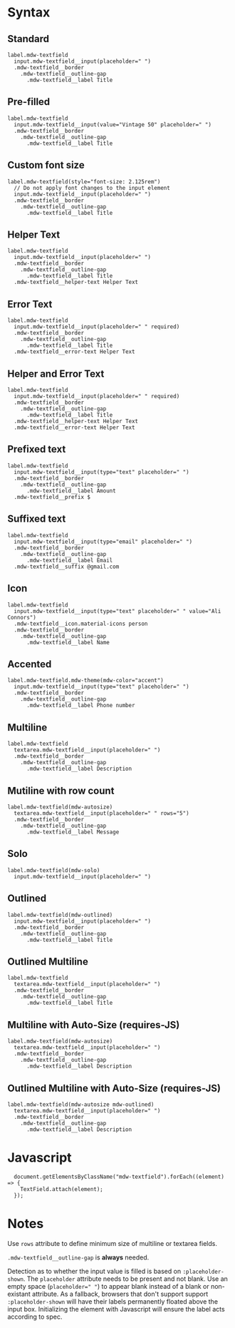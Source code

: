 # Syntax


## Standard
```
label.mdw-textfield
  input.mdw-textfield__input(placeholder=" ")
  .mdw-textfield__border
    .mdw-textfield__outline-gap
      .mdw-textfield__label Title
```

## Pre-filled
```
label.mdw-textfield
  input.mdw-textfield__input(value="Vintage 50" placeholder=" ")
  .mdw-textfield__border
    .mdw-textfield__outline-gap
      .mdw-textfield__label Title
```

## Custom font size
```
label.mdw-textfield(style="font-size: 2.125rem")
  // Do not apply font changes to the input element
  input.mdw-textfield__input(placeholder=" ")
  .mdw-textfield__border
    .mdw-textfield__outline-gap
      .mdw-textfield__label Title
```

## Helper Text
```
label.mdw-textfield
  input.mdw-textfield__input(placeholder=" ")
  .mdw-textfield__border
    .mdw-textfield__outline-gap
      .mdw-textfield__label Title
  .mdw-textfield__helper-text Helper Text
```

## Error Text
```
label.mdw-textfield
  input.mdw-textfield__input(placeholder=" " required)
  .mdw-textfield__border
    .mdw-textfield__outline-gap
      .mdw-textfield__label Title
  .mdw-textfield__error-text Helper Text
```

## Helper and Error Text
```
label.mdw-textfield
  input.mdw-textfield__input(placeholder=" " required)
  .mdw-textfield__border
    .mdw-textfield__outline-gap
      .mdw-textfield__label Title
  .mdw-textfield__helper-text Helper Text
  .mdw-textfield__error-text Helper Text
```

## Prefixed text
```
label.mdw-textfield
  input.mdw-textfield__input(type="text" placeholder=" ")
  .mdw-textfield__border
    .mdw-textfield__outline-gap
      .mdw-textfield__label Amount
  .mdw-textfield__prefix $
```

## Suffixed text
```
label.mdw-textfield
  input.mdw-textfield__input(type="email" placeholder=" ")
  .mdw-textfield__border
    .mdw-textfield__outline-gap
      .mdw-textfield__label Email
  .mdw-textfield__suffix @gmail.com
```

## Icon
```
label.mdw-textfield
  input.mdw-textfield__input(type="text" placeholder=" " value="Ali Connors")
  .mdw-textfield__icon.material-icons person
  .mdw-textfield__border
    .mdw-textfield__outline-gap
      .mdw-textfield__label Name
```

## Accented
```
label.mdw-textfield.mdw-theme(mdw-color="accent")
  input.mdw-textfield__input(type="text" placeholder=" ")
  .mdw-textfield__border
    .mdw-textfield__outline-gap
      .mdw-textfield__label Phone number
```

## Multiline

```
label.mdw-textfield
  textarea.mdw-textfield__input(placeholder=" ")
  .mdw-textfield__border
    .mdw-textfield__outline-gap
      .mdw-textfield__label Description
```

## Mutiline with row count

```
label.mdw-textfield(mdw-autosize)
  textarea.mdw-textfield__input(placeholder=" " rows="5")
  .mdw-textfield__border
    .mdw-textfield__outline-gap
      .mdw-textfield__label Message
```

## Solo
```
label.mdw-textfield(mdw-solo)
  input.mdw-textfield__input(placeholder=" ")
```

## Outlined
```
label.mdw-textfield(mdw-outlined)
  input.mdw-textfield__input(placeholder=" ")
  .mdw-textfield__border
    .mdw-textfield__outline-gap
      .mdw-textfield__label Title
```

## Outlined Multiline
```
label.mdw-textfield
  textarea.mdw-textfield__input(placeholder=" ")
  .mdw-textfield__border
    .mdw-textfield__outline-gap
      .mdw-textfield__label Title
```

## Multiline with Auto-Size (requires-JS)
```
label.mdw-textfield(mdw-autosize)
  textarea.mdw-textfield__input(placeholder=" ")
  .mdw-textfield__border
    .mdw-textfield__outline-gap
      .mdw-textfield__label Description
```


## Outlined Multiline with Auto-Size (requires-JS)
```
label.mdw-textfield(mdw-autosize mdw-outlined)
  textarea.mdw-textfield__input(placeholder=" ")
  .mdw-textfield__border
    .mdw-textfield__outline-gap
      .mdw-textfield__label Description
```

# Javascript

```
  document.getElementsByClassName("mdw-textfield").forEach((element) => {
    TextField.attach(element);
  });
```

# Notes

Use `rows` attribute to define minimum size of multiline or textarea fields. 

`.mdw-textfield__outline-gap` is **always** needed.

Detection as to whether the input value is filled is based on `:placeholder-shown`. The `placeholder` attribute needs to be present and not blank. Use an empty space (`placeholder=" "`) to appear blank instead of a blank or non-existant attribute. As a fallback, browsers that don't support support `:placeholder-shown` will have their labels permanently floated above the input box. Initializing the element with Javascript will ensure the label acts according to spec.
